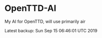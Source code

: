 # OpenTTD-AI
My AI for OpenTTD, will use primarily air

Latest backup: Sun Sep 15 06:46:01 UTC 2019
